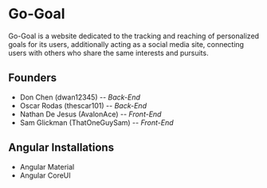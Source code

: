 # Go-Goal

Go-Goal is a website dedicated to the tracking and reaching of personalized goals for its users, additionally acting as a social media site, connecting users with others who share the same interests and pursuits.

## Founders
- Don Chen (dwan12345) -- _Back-End_
- Oscar Rodas (thescar101) -- _Back-End_
- Nathan De Jesus (AvalonAce) -- _Front-End_
- Sam Glickman (ThatOneGuySam) -- _Front-End_

Angular Installations
---
- Angular Material
- Angular CoreUI
